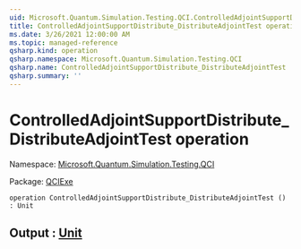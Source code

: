 ```yaml
---
uid: Microsoft.Quantum.Simulation.Testing.QCI.ControlledAdjointSupportDistribute_DistributeAdjointTest
title: ControlledAdjointSupportDistribute_DistributeAdjointTest operation
ms.date: 3/26/2021 12:00:00 AM
ms.topic: managed-reference
qsharp.kind: operation
qsharp.namespace: Microsoft.Quantum.Simulation.Testing.QCI
qsharp.name: ControlledAdjointSupportDistribute_DistributeAdjointTest
qsharp.summary: ''
---
```


# ControlledAdjointSupportDistribute_DistributeAdjointTest operation

Namespace: [Microsoft.Quantum.Simulation.Testing.QCI](xref:Microsoft.Quantum.Simulation.Testing.QCI)

Package: [QCIExe](https://nuget.org/packages/QCIExe)




```qsharp
operation ControlledAdjointSupportDistribute_DistributeAdjointTest () : Unit
```


## Output : [Unit](xref:microsoft.quantum.lang-ref.unit)

